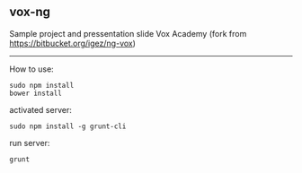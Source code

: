 vox-ng
------
Sample project and pressentation slide Vox Academy (fork from https://bitbucket.org/igez/ng-vox)


----------


How to use: 

    sudo npm install
    bower install


activated server: 

    sudo npm install -g grunt-cli



run server: 

    grunt
